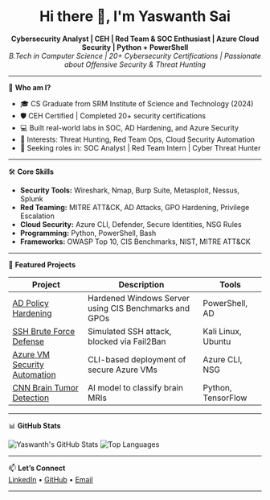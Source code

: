 <h1 align="center">Hi there 👋, I'm Yaswanth Sai</h1>

<p align="center">
  <b>Cybersecurity Analyst | CEH | Red Team & SOC Enthusiast | Azure Cloud Security | Python + PowerShell</b><br>
  <i>B.Tech in Computer Science | 20+ Cybersecurity Certifications | Passionate about Offensive Security & Threat Hunting</i>
</p>

---

🔐 **Who am I?**

- 🎓 CS Graduate from SRM Institute of Science and Technology (2024)
- 🛡️ CEH Certified | Completed 20+ security certifications
- 💻 Built real-world labs in SOC, AD Hardening, and Azure Security
- 🔎 Interests: Threat Hunting, Red Team Ops, Cloud Security Automation
- 🚀 Seeking roles in: SOC Analyst | Red Team Intern | Cyber Threat Hunter

---

🛠️ **Core Skills**

- **Security Tools:** Wireshark, Nmap, Burp Suite, Metasploit, Nessus, Splunk
- **Red Teaming:** MITRE ATT&CK, AD Attacks, GPO Hardening, Privilege Escalation
- **Cloud Security:** Azure CLI, Defender, Secure Identities, NSG Rules
- **Programming:** Python, PowerShell, Bash
- **Frameworks:** OWASP Top 10, CIS Benchmarks, NIST, MITRE ATT&CK

---

📂 **Featured Projects**

| Project | Description | Tools |
|--------|-------------|-------|
| [AD Policy Hardening](#) | Hardened Windows Server using CIS Benchmarks and GPOs | PowerShell, AD |
| [SSH Brute Force Defense](#) | Simulated SSH attack, blocked via Fail2Ban | Kali Linux, Ubuntu |
| [Azure VM Security Automation](#) | CLI-based deployment of secure Azure VMs | Azure CLI, NSG |
| [CNN Brain Tumor Detection](#) | AI model to classify brain MRIs | Python, TensorFlow |

---

📊 **GitHub Stats**

![Yaswanth's GitHub Stats](https://github-readme-stats.vercel.app/api?username=Yaswanthsai2002&show_icons=true&theme=tokyonight)
![Top Languages](https://github-readme-stats.vercel.app/api/top-langs/?username=Yaswanthsai2002&layout=compact&theme=tokyonight)

---

📫 **Let’s Connect**  
[LinkedIn](https://linkedin.com/in/yaswanth-sai-69bb5b2b6) • [GitHub](https://github.com/Yaswanthsai2002) • [Email](mailto:yaswanthsaip2002@gmail.com)

---
